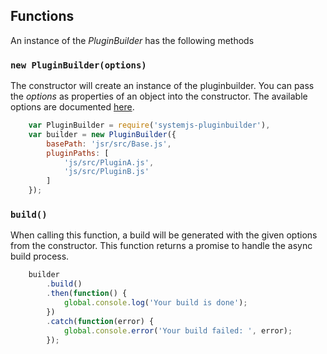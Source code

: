 ## Functions

An instance of the *PluginBuilder* has the following methods

### ```new PluginBuilder(options)```

The constructor will create an instance of the pluginbuilder. You can pass the
*options* as properties of an object into the constructor. The available options
are documented [here](#options).

```javascript
	var PluginBuilder = require('systemjs-pluginbuilder'),
	var builder = new PluginBuilder({
		basePath: 'jsr/src/Base.js',
		pluginPaths: [
			'js/src/PluginA.js',
			'js/src/PluginB.js'
		]
	});
```

### ```build()```

When calling this function, a build will be generated with the given options
from the constructor. This function returns a promise to handle the async build
process.

```javascript
	builder
		.build()
		.then(function() {
			global.console.log('Your build is done');
		})
		.catch(function(error) {
			global.console.error('Your build failed: ', error);
		});
```
